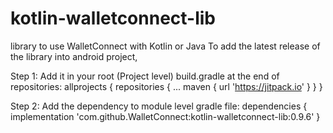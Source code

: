 # kotlin-walletconnect-lib
library to use WalletConnect with Kotlin or Java
To add the latest release of the library into android project,

Step 1: 
Add it in your root (Project level) build.gradle at the end of repositories:
allprojects {
		repositories {
			...
			maven { url 'https://jitpack.io' }
		}
	}
  
  Step 2: Add the dependency to module level gradle file:
  dependencies {
	        implementation 'com.github.WalletConnect:kotlin-walletconnect-lib:0.9.6'
	}

